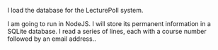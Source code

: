 I load the database for the LecturePoll system.

I am going to run in NodeJS.
I will store its permanent information in a SQLite database.
I read a series of lines, each with a course number followed by an email address..